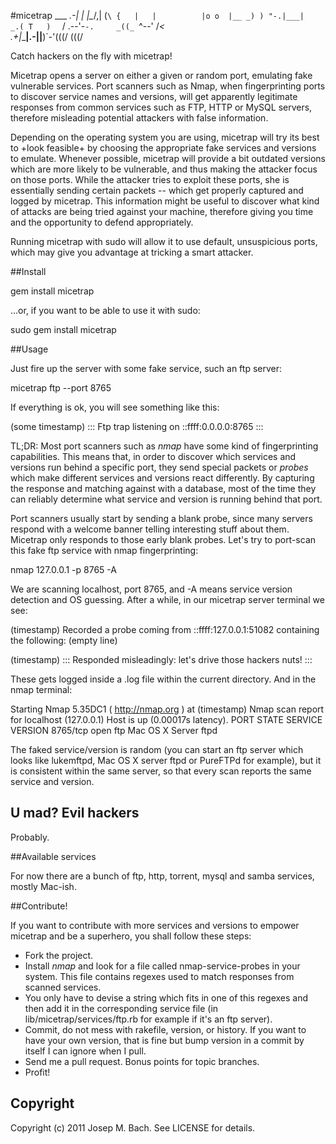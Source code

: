 #micetrap
            ___
        _.-|   |          |\__/,|   (`\
       {   |   |          |o o  |__ _) )
        "-.|___|        _.( T   )  `  /
         .--'-`-.     _((_ `^--' /_<  \
       .+|______|__.-||__)`-'(((/  (((/

Catch hackers on the fly with micetrap!

Micetrap opens a server on either a given or random port, emulating fake
vulnerable services. Port scanners such as Nmap, when fingerprinting ports
to discover service names and versions, will get apparently legitimate
responses from common services such as FTP, HTTP or MySQL servers,
therefore misleading potential attackers with false information.

Depending on the operating system you are using, micetrap will try its best
to +look feasible+ by choosing the appropriate fake services and versions
to emulate. Whenever possible, micetrap will provide a bit outdated versions
which are more likely to be vulnerable, and thus making the attacker focus
on those ports. While the attacker tries to exploit these ports, she is
essentially sending certain packets -- which get properly captured and
logged by micetrap. This information might be useful to discover what kind
of attacks are being tried against your machine, therefore giving you time
and the opportunity to defend appropriately.

Running micetrap with sudo will allow it to use default, unsuspicious ports,
which may give you advantage at tricking a smart attacker.

##Install

   gem install micetrap

...or, if you want to be able to use it with sudo:

   sudo gem install micetrap

##Usage

Just fire up the server with some fake service, such an ftp server:

   micetrap ftp --port 8765

If everything is ok, you will see something like this:

   (some timestamp) ::: Ftp trap listening on ::ffff:0.0.0.0:8765 :::

TL;DR: Most port scanners such as _nmap_ have some kind of fingerprinting
capabilities. This means that, in order to discover which services and
versions run behind a specific port, they send special packets or _probes_
which make different services and versions react differently. By capturing
the response and matching against with a database, most of the time they
can reliably determine what service and version is running behind that port.

Port scanners usually start by sending a blank probe, since many servers
respond with a welcome banner telling interesting stuff about them. Micetrap
only responds to those early blank probes. Let's try to port-scan this fake
ftp service with nmap fingerprinting:

   nmap 127.0.0.1 -p 8765 -A

We are scanning localhost, port 8765, and -A means service version detection
and OS guessing. After a while, in our micetrap server terminal we see:

   (timestamp) Recorded a probe coming from ::ffff:127.0.0.1:51082 containing
   the following: (empty line)

   (timestamp) ::: Responded misleadingly: let's drive those hackers nuts! :::

These gets logged inside a .log file within the current directory.
And in the nmap terminal:

   Starting Nmap 5.35DC1 ( http://nmap.org ) at (timestamp)
   Nmap scan report for localhost (127.0.0.1)
   Host is up (0.00017s latency).
   PORT     STATE SERVICE VERSION
   8765/tcp open  ftp     Mac OS X Server ftpd

The faked service/version is random (you can start an ftp server which looks
like lukemftpd, Mac OS X server ftpd or PureFTPd for example), but it is
consistent within the same server, so that every scan reports the same service
and version.

## U mad? Evil hackers

Probably.

##Available services

For now there are a bunch of ftp, http, torrent, mysql and samba services,
mostly Mac-ish.

##Contribute!

If you want to contribute with more services and versions to empower micetrap
and be a superhero, you shall follow these steps:

* Fork the project.
* Install _nmap_ and look for a file called nmap-service-probes in your system.
  This file contains regexes used to match responses from scanned services.
* You only have to devise a string which fits in one of this regexes and then
  add it in the corresponding service file (in lib/micetrap/services/ftp.rb for
  example if it's an ftp server).
* Commit, do not mess with rakefile, version, or history.
  If you want to have your own version, that is fine but bump version
  in a commit by itself I can ignore when I pull.
* Send me a pull request. Bonus points for topic branches.
* Profit!

## Copyright

Copyright (c) 2011 Josep M. Bach. See LICENSE for details.
